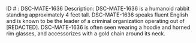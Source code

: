 ID # : DSC-MATE-1636
Description: DSC-MATE-1636 is a humanoid rabbit standing approximately 4 feet tall. DSC-MATE-1636 speaks fluent English and is known to be the leader of a criminal organization operating out of [REDACTED]. DSC-MATE-1636 is often seen wearing a hoodie and horned rim glasses, and accessorizes with a gold chain around its neck.